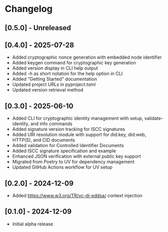 # Changelog

## [0.5.0] - Unreleased

## [0.4.0] - 2025-07-28

- Added cryptographic nonce generation with embedded node identifier
- Added keygen command for cryptographic key generation
- Added version display in CLI help output
- Added -h as short notation for the help option in CLI
- Added "Getting Started" documentation
- Updated project URLs in pyproject.toml
- Updated version retrieval method

## [0.3.0] - 2025-06-10

- Added CLI for cryptographic identity management with setup, validate-identity, and info commands
- Added signature version tracking for ISCC signatures
- Added URI resolution module with support for did:key, did:web, HTTP(S), and CID documents
- Added validation for Controlled Identifier Documents
- Added ISCC signature specification and example
- Enhanced JSON verification with external public key support
- Migrated from Poetry to UV for dependency management
- Updated GitHub Actions workflow for UV setup

## [0.2.0] - 2024-12-09

- Added https://www.w3.org/TR/vc-di-eddsa/ context injection

## [0.1.0] - 2024-12-09

- Initial alpha release

